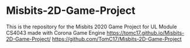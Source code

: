 # Misbits-2D-Game-Project
This is the repository for the Misbits 2020 Game Project for UL Module CS4043 made with Corona Game Engine
https://tomc17.github.io/Misbits-2D-Game-Project/
https://github.com/TomC17/Misbits-2D-Game-Project
